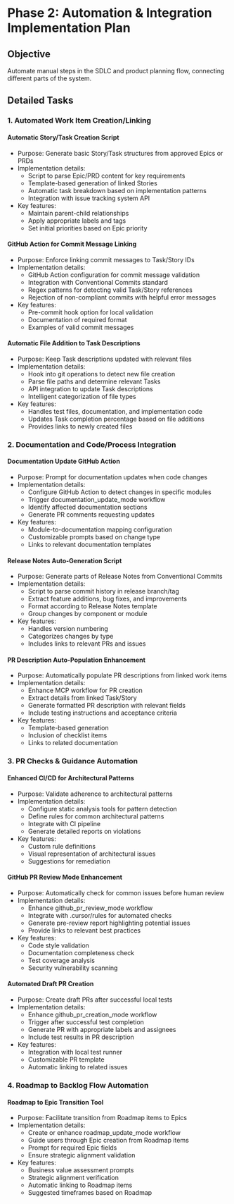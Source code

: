 # Phase 2: Automation & Integration Implementation Plan

## Objective
Automate manual steps in the SDLC and product planning flow, connecting different parts of the system.

## Detailed Tasks

### 1. Automated Work Item Creation/Linking

#### Automatic Story/Task Creation Script
- Purpose: Generate basic Story/Task structures from approved Epics or PRDs
- Implementation details:
  - Script to parse Epic/PRD content for key requirements
  - Template-based generation of linked Stories
  - Automatic task breakdown based on implementation patterns
  - Integration with issue tracking system API
- Key features:
  - Maintain parent-child relationships
  - Apply appropriate labels and tags
  - Set initial priorities based on Epic priority

#### GitHub Action for Commit Message Linking
- Purpose: Enforce linking commit messages to Task/Story IDs
- Implementation details:
  - GitHub Action configuration for commit message validation
  - Integration with Conventional Commits standard
  - Regex patterns for detecting valid Task/Story references
  - Rejection of non-compliant commits with helpful error messages
- Key features:
  - Pre-commit hook option for local validation
  - Documentation of required format
  - Examples of valid commit messages

#### Automatic File Addition to Task Descriptions
- Purpose: Keep Task descriptions updated with relevant files
- Implementation details:
  - Hook into git operations to detect new file creation
  - Parse file paths and determine relevant Tasks
  - API integration to update Task descriptions
  - Intelligent categorization of file types
- Key features:
  - Handles test files, documentation, and implementation code
  - Updates Task completion percentage based on file additions
  - Provides links to newly created files

### 2. Documentation and Code/Process Integration

#### Documentation Update GitHub Action
- Purpose: Prompt for documentation updates when code changes
- Implementation details:
  - Configure GitHub Action to detect changes in specific modules
  - Trigger documentation_update_mode workflow
  - Identify affected documentation sections
  - Generate PR comments requesting updates
- Key features:
  - Module-to-documentation mapping configuration
  - Customizable prompts based on change type
  - Links to relevant documentation templates

#### Release Notes Auto-Generation Script
- Purpose: Generate parts of Release Notes from Conventional Commits
- Implementation details:
  - Script to parse commit history in release branch/tag
  - Extract feature additions, bug fixes, and improvements
  - Format according to Release Notes template
  - Group changes by component or module
- Key features:
  - Handles version numbering
  - Categorizes changes by type
  - Includes links to relevant PRs and issues

#### PR Description Auto-Population Enhancement
- Purpose: Automatically populate PR descriptions from linked work items
- Implementation details:
  - Enhance MCP workflow for PR creation
  - Extract details from linked Task/Story
  - Generate formatted PR description with relevant fields
  - Include testing instructions and acceptance criteria
- Key features:
  - Template-based generation
  - Inclusion of checklist items
  - Links to related documentation

### 3. PR Checks & Guidance Automation

#### Enhanced CI/CD for Architectural Patterns
- Purpose: Validate adherence to architectural patterns
- Implementation details:
  - Configure static analysis tools for pattern detection
  - Define rules for common architectural patterns
  - Integrate with CI pipeline
  - Generate detailed reports on violations
- Key features:
  - Custom rule definitions
  - Visual representation of architectural issues
  - Suggestions for remediation

#### GitHub PR Review Mode Enhancement
- Purpose: Automatically check for common issues before human review
- Implementation details:
  - Enhance github_pr_review_mode workflow
  - Integrate with .cursor/rules for automated checks
  - Generate pre-review report highlighting potential issues
  - Provide links to relevant best practices
- Key features:
  - Code style validation
  - Documentation completeness check
  - Test coverage analysis
  - Security vulnerability scanning

#### Automated Draft PR Creation
- Purpose: Create draft PRs after successful local tests
- Implementation details:
  - Enhance github_pr_creation_mode workflow
  - Trigger after successful test completion
  - Generate PR with appropriate labels and assignees
  - Include test results in PR description
- Key features:
  - Integration with local test runner
  - Customizable PR template
  - Automatic linking to related issues

### 4. Roadmap to Backlog Flow Automation

#### Roadmap to Epic Transition Tool
- Purpose: Facilitate transition from Roadmap items to Epics
- Implementation details:
  - Create or enhance roadmap_update_mode workflow
  - Guide users through Epic creation from Roadmap items
  - Prompt for required Epic fields
  - Ensure strategic alignment validation
- Key features:
  - Business value assessment prompts
  - Strategic alignment verification
  - Automatic linking to Roadmap items
  - Suggested timeframes based on Roadmap
